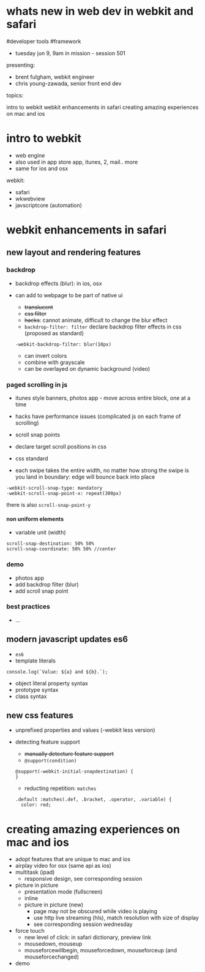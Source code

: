 # whats new in web dev in webkit and safari

 #developer tools #framework

- tuesday jun 9, 9am in mission - session 501

presenting: 

- brent fulgham, webkit engineer
- chris young-zawada, senior front end dev

topics:

intro to webkit
webkit enhancements in safari
creating amazing experiences on mac and ios

# intro to webkit

- web engine
- also used in app store app, itunes, 2, mail.. more
- same for ios and osx

webkit:

- safari
- wkwebview
- javscriptcore (automation)


# webkit enhancements in safari

 
## new layout and rendering features

### backdrop

- backdrop effects (blur): in ios, osx
- can add to webpage to be part of native ui
  - ~~translucent~~
  - ~~css filter~~
  - ~~hacks~~: cannot animate, difficult to change the blur effect
  - `backdrop-filter: filter` declare backdrop filter effects in css (proposed as standard)
  
  ```
  -webkit-backdrop-filter: blur(10px)
  ```

  - can invert colors
  - combine with grayscale
  - can be overlayed on dynamic background (video)

### paged scrolling in js

- itunes style banners, photos app - move across entire block, one at a time
- hacks have performance issues (complicated js on each frame of scrolling)  

- scroll snap points
- declare target scroll positions in css
- css standard
- each swipe takes the entire width, no matter how strong the swipe is you land in boundary: edge will bounce back into place

```
-webkit-scroll-snap-type: mandatory
-webkit-scroll-snap-point-x: repeat(300px)
```

there is also `scroll-snap-point-y`

#### non uniform elements

- variable unit (width)

```
scroll-snap-destination: 50% 50% 
scroll-snap-coordinate: 50% 50% //center
```

### demo

- photos app
- add backdrop filter (blur)  
- add scroll snap point

### best practices

- ...

## modern javascript updates es6

- `es6`
- template literals 

```
console.log(`Value: ${a} and ${b}.`);
```

- object literal property syntax
- prototype syntax
- class syntax

## new css features

- unprefixed properties and values (-webkit less version)
- detecting feature support
  - ~~manually detecture feature support~~
  - `@support(condition)`
  
  ```
  @support(-webkit-initial-snapdestination) {
  }
  ```
  - reducting repetition: `matches`
  
  ```
  .default :matches(.def, .bracket, .operator, .variable) {
    color: red;
  ```
  
 

# creating amazing experiences on mac and ios

- adopt features that are unique to mac and ios
- airplay video for osx (same api as ios)
- multitask (ipad)
  - responsive design, see corresponding session
- picture in picture
  - presentation mode (fullscreen)
  - inline 
  - picture in picture (new)
    - page may not be obscured while video is playing
    - use http live streaming (hls), match resolution with size of display
    - see corresponding session wednesday
- force touch
  - new level of click: in safari dictionary, preview link
  - mousedown, mouseup
  - mouseforcewillbegin, mouseforcedown, mouseforceup (and mouseforcechanged)
- demo
